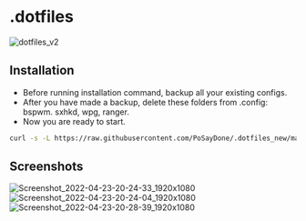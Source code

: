 # .dotfiles
![dotfiles_v2](https://user-images.githubusercontent.com/29358657/164911753-58d37470-6ae5-4bc8-b492-52f0ecda795a.png)

## Installation
- Before running installation command, backup all your existing configs.
- After you have made a backup, delete these folders from .config: bspwm. sxhkd, wpg, ranger.
- Now you are ready to start.

```bash
curl -s -L https://raw.githubusercontent.com/PoSayDone/.dotfiles_new/main/install.sh | bash
```
## Screenshots
![Screenshot_2022-04-23-20-24-33_1920x1080](https://user-images.githubusercontent.com/29358657/164912694-66aff674-ead8-45bf-bb26-21c48e591d2f.png)
![Screenshot_2022-04-23-20-24-04_1920x1080](https://user-images.githubusercontent.com/29358657/164912691-d7196057-57a8-4973-be5e-5c142c53fc18.png)![Screenshot_2022-04-23-20-28-39_1920x1080](https://user-images.githubusercontent.com/29358657/164912704-7abd9235-d338-4cca-9d20-ea8c703b35f7.png)

